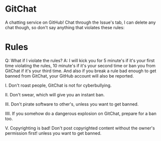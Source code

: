 # GitChat

A chatting service on GitHub! Chat through the Issue's tab, I can delete any chat though, so don't say anything that violates these rules:

# Rules
Q: What if I violate the rules?
A: I will kick you for 5 minute's if it's your first time violating the rules, 10 
minute's if it's your second time or ban you from GitChat if it's your third time. And also if you
break a rule bad enough to get banned from GitChat, your GitHub account will also be reported.

I. Don't roast people, GitChat is not for cyberbullying.

II. Don't swear, which will give you an instant ban.

III. Don't pirate software to other's, unless you want to get banned.

IIII. If you somehow do a dangerous explosion on GitChat, prepare for a ban too.

V. Copyrighting is bad! Don't post copyrighted content without the owner's permission first! unless you want to get banned.
